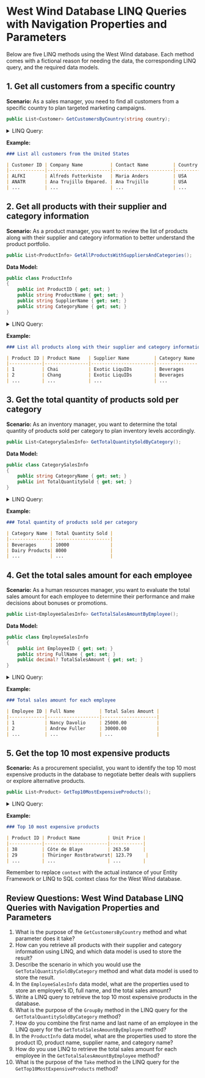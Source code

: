 # West Wind Database LINQ Queries with Navigation Properties and Parameters

Below are five LINQ methods using the West Wind database. Each method comes with a fictional reason for needing the data, the corresponding LINQ query, and the required data models.

## 1. Get all customers from a specific country

**Scenario:** As a sales manager, you need to find all customers from a specific country to plan targeted marketing campaigns.

```csharp
public List<Customer> GetCustomersByCountry(string country);
```


<details>
<summary>LINQ Query:</summary>

```csharp
var customers = context.Customers
    .Where(c => c.Country == country)
    .ToList();
```
</details>

**Example:**

```markdown
### List all customers from the United States

| Customer ID | Company Name          | Contact Name         | Country  |
|-------------|-----------------------|----------------------|----------|
| ALFKI       | Alfreds Futterkiste   | Maria Anders         | USA      |
| ANATR       | Ana Trujillo Empared. | Ana Trujillo         | USA      |
| ...         | ...                   | ...                  | ...      |
```

## 2. Get all products with their supplier and category information

**Scenario:** As a product manager, you want to review the list of products along with their supplier and category information to better understand the product portfolio.

```csharp
public List<ProductInfo> GetAllProductsWithSuppliersAndCategories();
```

**Data Model:**

```csharp
public class ProductInfo
{
    public int ProductID { get; set; }
    public string ProductName { get; set; }
    public string SupplierName { get; set; }
    public string CategoryName { get; set; }
}
```

<details>
<summary>LINQ Query:</summary>

```csharp
var products = context.Products
    .Select(p => new ProductInfo
    {
        ProductID = p.ProductID,
        ProductName = p.ProductName,
        SupplierName = p.Supplier.CompanyName,
        CategoryName = p.Category.CategoryName
    })
    .ToList();
```
</details>


**Example:**

```markdown
### List all products along with their supplier and category information

| Product ID | Product Name   | Supplier Name         | Category Name |
|------------|----------------|-----------------------|---------------|
| 1          | Chai           | Exotic LiquIDs        | Beverages     |
| 2          | Chang          | Exotic LiquIDs        | Beverages     |
| ...        | ...            | ...                   | ...           |
```

## 3. Get the total quantity of products sold per category

**Scenario:** As an inventory manager, you want to determine the total quantity of products sold per category to plan inventory levels accordingly.

```csharp
public List<CategorySalesInfo> GetTotalQuantitySoldByCategory();
```

**Data Model:**

```csharp
public class CategorySalesInfo
{
    public string CategoryName { get; set; }
    public int TotalQuantitySold { get; set; }
}
```

<details>
<summary>LINQ Query:</summary>

```csharp
var categorySales = context.OrderDetails
    .GroupBy(od => od.Product.Category.CategoryName)
    .Select(g => new CategorySalesInfo
    {
        CategoryName = g.Key,
        TotalQuantitySold = g.Sum(od => od.Quantity)
    })
    .ToList();
```
</details>


**Example:**

```markdown
### Total quantity of products sold per category

| Category Name | Total Quantity Sold |
|---------------|---------------------|
| Beverages     | 10000               |
| Dairy Products| 8000                |
| ...           | ...                 |
```

## 4. Get the total sales amount for each employee

**Scenario:** As a human resources manager, you want to evaluate the total sales amount for each employee to determine their performance and make decisions about bonuses or promotions.

```csharp
public List<EmployeeSalesInfo> GetTotalSalesAmountByEmployee();
```

**Data Model:**

```csharp
public class EmployeeSalesInfo
{
    public int EmployeeID { get; set; }
    public string FullName { get; set; }
    public decimal? TotalSalesAmount { get; set; }
}
```

<details>
<summary>LINQ Query:</summary>

```csharp
var employeeSales = context.Employees
    .Select(e => new EmployeeSalesInfo
    {
        EmployeeID = e.EmployeeID,
        FullName = e.FirstName + " " + e.LastName,
        TotalSalesAmount = e.Orders.Sum(o => o.OrderDetails.Sum(od => od.Quantity * od.UnitPrice))
    })
    .ToList();
```
</details>


**Example:**

```markdown
### Total sales amount for each employee

| Employee ID | Full Name         | Total Sales Amount |
|-------------|-------------------|--------------------|
| 1           | Nancy Davolio     | 25000.00           |
| 2           | Andrew Fuller     | 30000.00           |
| ...         | ...               | ...                |
```

## 5. Get the top 10 most expensive products

**Scenario:** As a procurement specialist, you want to identify the top 10 most expensive products in the database to negotiate better deals with suppliers or explore alternative products.

```csharp
public List<Product> GetTop10MostExpensiveProducts();
```

<details>
<summary>LINQ Query:</summary>

```csharp
var top10Products = context.Products
    .OrderByDescending(p => p.UnitPrice)
    .Take(10)
    .ToList();
```
</details>


**Example:**

```markdown
### Top 10 most expensive products

| Product ID | Product Name          | Unit Price |
|------------|-----------------------|------------|
| 38         | Côte de Blaye         | 263.50     |
| 29         | Thüringer Rostbratwurst| 123.79     |
| ...        | ...                   | ...        |
```

Remember to replace `context` with the actual instance of your Entity Framework or LINQ to SQL context class for the West Wind database.

## Review Questions: West Wind Database LINQ Queries with Navigation Properties and Parameters

1. What is the purpose of the `GetCustomersByCountry` method and what parameter does it take?
2. How can you retrieve all products with their supplier and category information using LINQ, and which data model is used to store the result?
3. Describe the scenario in which you would use the `GetTotalQuantitySoldByCategory` method and what data model is used to store the result.
4. In the `EmployeeSalesInfo` data model, what are the properties used to store an employee's ID, full name, and the total sales amount?
5. Write a LINQ query to retrieve the top 10 most expensive products in the database.
6. What is the purpose of the `GroupBy` method in the LINQ query for the `GetTotalQuantitySoldByCategory` method?
7. How do you combine the first name and last name of an employee in the LINQ query for the `GetTotalSalesAmountByEmployee` method?
8. In the `ProductInfo` data model, what are the properties used to store the product ID, product name, supplier name, and category name?
9. How do you use LINQ to retrieve the total sales amount for each employee in the `GetTotalSalesAmountByEmployee` method?
10. What is the purpose of the `Take` method in the LINQ query for the `GetTop10MostExpensiveProducts` method?